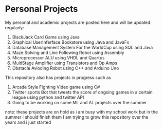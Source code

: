 # Personal Projects
My personal and academic projects are posted here and will be updated regularly:              
1. BlackJack Card Game using Java         
2. Graphical UserInferface Bookstore using Java and JavaFx         
3. Database Management System For the WorldCup using SQL and Java
4. Maze Solving and Line Following Robot using Assembly            
5. Microprocessor ALU using VHDL and Quartus
6. MultiStage Amplifier using Transistors and Op Amps
7. Obstacle Avioding Robot using C++ and Arduino Uno

This repository also has projects in progress such as
1. Arcade Style Fighting Video game using C#
2. Twitter sports Bot that tweets the score of ongoing games in a certain league using python and twitter API
3. Going to be working on some ML and AL projects over the summer

note: these projects are on hold as i am busy with my school work but in the summer i should finish them
I am trying to grow this repository over the years and i just started 
